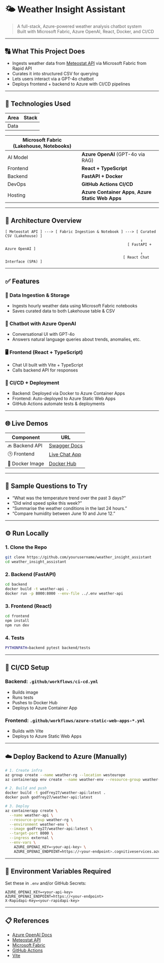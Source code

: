 # 🌤️ Weather Insight Assistant

> A full-stack, Azure-powered weather analysis chatbot system\
> Built with Microsoft Fabric, Azure OpenAI, React, Docker, and CI/CD

---

## 🔠 What This Project Does

- Ingests weather data from [Meteostat API](https://dev.meteostat.net/api/) via Microsoft Fabric from Rapid API
- Curates it into structured CSV for querying
- Lets users interact via a GPT-4o chatbot
- Deploys frontend + backend to Azure with CI/CD pipelines

---

## 🔧 Technologies Used

| Area | Stack |
| ---- | ----- |
| Data |       |

| **Microsoft Fabric** (Lakehouse, Notebooks) |                                                     |
| ------------------------------------------- | --------------------------------------------------- |
| AI Model                                    | **Azure OpenAI** (GPT-4o via RAG)                   |
| Frontend                                    | **React + TypeScript**                              |
| Backend                                     | **FastAPI + Docker**                                |
| DevOps                                      | **GitHub Actions CI/CD**                            |
| Hosting                                     | **Azure Container Apps**, **Azure Static Web Apps** |

---

## 📁 Architecture Overview

```text
[ Meteostat API ] ---> [ Fabric Ingestion & Notebook ] ---> [ Curated CSV (Lakehouse) ]
                                                              ↓
                                                        [ FastAPI + Azure OpenAI ]
                                                              ↓
                                                      [ React Chat Interface (SPA) ]
```

---

## ✅ Features

### 📡 Data Ingestion & Storage

- Ingests hourly weather data using Microsoft Fabric notebooks
- Saves curated data to both Lakehouse table & CSV

### 💬 Chatbot with Azure OpenAI

- Conversational UI with GPT-4o
- Answers natural language queries about trends, anomalies, etc.

### 🖥️ Frontend (React + TypeScript)

- Chat UI built with Vite + TypeScript
- Calls backend API for responses

### 🚀 CI/CD + Deployment

- Backend: Deployed via Docker to Azure Container Apps
- Frontend: Auto-deployed to Azure Static Web Apps
- GitHub Actions automate tests & deployments

---

## 🌐 Live Demos

| Component       | URL                                                                                              |
| --------------- | ------------------------------------------------------------------------------------------------ |
| 🔙 Backend API  | [Swagger Docs](https://weather-api.victorioussea-d774307a.westeurope.azurecontainerapps.io/docs) |
| 🕒 Frontend     | [Live Chat App](https://blue-desert-0f166e803.2.azurestaticapps.net/)                            |
| 🐳 Docker Image | [Docker Hub](https://hub.docker.com/r/godfrey27/weather-api)                                     |

---

## 🥞 Sample Questions to Try

- “What was the temperature trend over the past 3 days?”
- “Did wind speed spike this week?”
- “Summarise the weather conditions in the last 24 hours.”
- “Compare humidity between June 10 and June 12.”

---

## ⚙️ Run Locally

### 1. Clone the Repo

```bash
git clone https://github.com/yourusername/weather_insight_assistant
cd weather_insight_assistant
```

### 2. Backend (FastAPI)

```bash
cd backend
docker build -t weather-api .
docker run -p 8000:8000 --env-file ../.env weather-api
```

### 3. Frontend (React)

```bash
cd frontend
npm install
npm run dev
```

### 4. Tests

```bash
PYTHONPATH=backend pytest backend/tests
```

---

## 🤖 CI/CD Setup

### Backend: `.github/workflows/ci-cd.yml`

- Builds image
- Runs tests
- Pushes to Docker Hub
- Deploys to Azure Container App

### Frontend: `.github/workflows/azure-static-web-apps-*.yml`

- Builds with Vite
- Deploys to Azure Static Web Apps

---

## ☁️ Deploy Backend to Azure (Manually)

```bash
# 1. Create infra
az group create --name weather-rg --location westeurope
az containerapp env create --name weather-env --resource-group weather-rg --location westeurope

# 2. Build and push
docker build -t godfrey27/weather-api:latest .
docker push godfrey27/weather-api:latest

# 3. Deploy
az containerapp create \
  --name weather-api \
  --resource-group weather-rg \
  --environment weather-env \
  --image godfrey27/weather-api:latest \
  --target-port 8000 \
  --ingress external \
  --env-vars \
    AZURE_OPENAI_KEY=<your-api-key> \
    AZURE_OPENAI_ENDPOINT=https://<your-endpoint>.cognitiveservices.azure.com/
```

---

## 🔐 Environment Variables Required

Set these in `.env` and/or GitHub Secrets:

```env
AZURE_OPENAI_KEY=<your-api-key>
AZURE_OPENAI_ENDPOINT=https://<your-endpoint>
X-Rapidapi-Key=<your-rapidapi-key>
```

---

## 📋 References

- [Azure OpenAI Docs](https://learn.microsoft.com/en-us/azure/cognitive-services/openai/)
- [Meteostat API](https://dev.meteostat.net/api/)
- [Microsoft Fabric](https://learn.microsoft.com/en-us/fabric/)
- [GitHub Actions](https://docs.github.com/en/actions)
- [Vite](https://vitejs.dev/)
